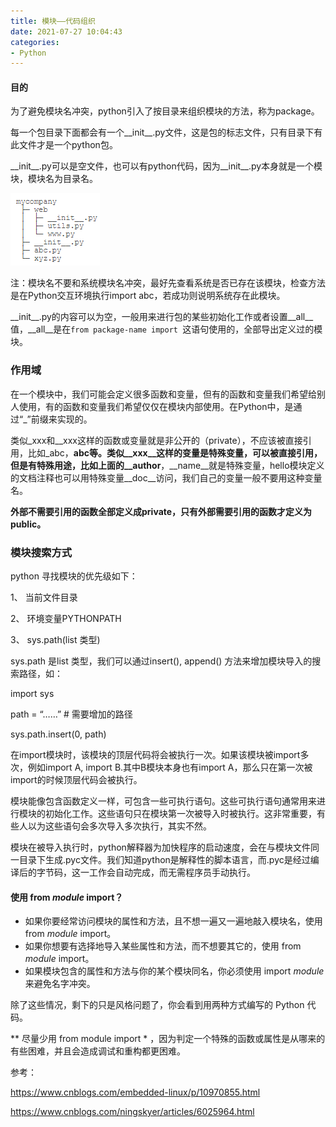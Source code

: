```yaml
---
title: 模块——代码组织
date: 2021-07-27 10:04:43
categories:
- Python
---
```

#### 目的

为了避免模块名冲突，python引入了按目录来组织模块的方法，称为package。

每一个包目录下面都会有一个\_\_init\_\_.py文件，这是包的标志文件，只有目录下有此文件才是一个python包。

\_\_init\_\_.py可以是空文件，也可以有python代码，因为\_\_init\_\_.py本身就是一个模块，模块名为目录名。 

![image-20201224205223293](../imags/image-20201224205223293.png)

注：模块名不要和系统模块名冲突，最好先查看系统是否已存在该模块，检查方法是在Python交互环境执行import abc，若成功则说明系统存在此模块。

\_\_init\_\_.py的内容可以为空，一般用来进行包的某些初始化工作或者设置\_\_all\_\_值，\_\_all\_\_是在`from package-name import `这语句使用的，全部导出定义过的模块。



### 作用域

在一个模块中，我们可能会定义很多函数和变量，但有的函数和变量我们希望给别人使用，有的函数和变量我们希望仅仅在模块内部使用。在Python中，是通过“_”前缀来实现的。

类似_xxx和__xxx这样的函数或变量就是非公开的（private），不应该被直接引用，比如_abc，__abc等。类似__xxx__这样的变量是特殊变量，可以被直接引用，但是有特殊用途，比如上面的__author__，__name__就是特殊变量，hello模块定义的文档注释也可以用特殊变量__doc__访问，我们自己的变量一般不要用这种变量名。

**外部不需要引用的函数全部定义成private，只有外部需要引用的函数才定义为public。**

### 模块搜索方式

python 寻找模块的优先级如下：

1、  当前文件目录

2、  环境变量PYTHONPATH

3、  sys.path(list 类型)

sys.path 是list 类型，我们可以通过insert(), append() 方法来增加模块导入的搜索路径，如：

import sys

path = “……” # 需要增加的路径

sys.path.insert(0, path)

在import模块时，该模块的顶层代码将会被执行一次。如果该模块被import多次，例如import A, import B.其中B模块本身也有import A，那么只在第一次被import的时候顶层代码会被执行。

模块能像包含函数定义一样，可包含一些可执行语句。这些可执行语句通常用来进行模块的初始化工作。这些语句只在模块第一次被导入时被执行。这非常重要，有些人以为这些语句会多次导入多次执行，其实不然。

模块在被导入执行时，python解释器为加快程序的启动速度，会在与模块文件同一目录下生成.pyc文件。我们知道python是解释性的脚本语言，而.pyc是经过编译后的字节码，这一工作会自动完成，而无需程序员手动执行。

#### 使用 from *module* import？

- 如果你要经常访问模块的属性和方法，且不想一遍又一遍地敲入模块名，使用 from *module* import。
- 如果你想要有选择地导入某些属性和方法，而不想要其它的，使用 from *module* import。
- 如果模块包含的属性和方法与你的某个模块同名，你必须使用 import *module* 来避免名字冲突。

除了这些情况，剩下的只是风格问题了，你会看到用两种方式编写的 Python 代码。

** 尽量少用 from module import * ，因为判定一个特殊的函数或属性是从哪来的有些困难，并且会造成调试和重构都更困难。



参考：

https://www.cnblogs.com/embedded-linux/p/10970855.html

https://www.cnblogs.com/ningskyer/articles/6025964.html
